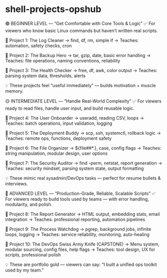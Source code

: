 # shell-projects-opshub

🟢 BEGINNER LEVEL — “Get Comfortable with Core Tools & Logic”
✅ For viewers who know basic Linux commands but haven’t written real scripts. 

📂 Project 1: The Log Cleaner
→ find, df, rm, simple if
→ Teaches: automation, safety checks, cron

📂 Project 2: The Backup Hero
→ tar, gzip, date, basic error handling
→ Teaches: file operations, naming conventions, reliability

📂 Project 3: The Health Checker
→ free, df, awk, color output
→ Teaches: parsing system data, thresholds, alerts

💡 These projects feel “useful immediately” — builds motivation + muscle memory. 

🟡 INTERMEDIATE LEVEL — “Handle Real-World Complexity”
✅ For viewers ready to read files, handle user input, and build reusable logic. 

📂 Project 4: The User Onboarder
→ useradd, reading CSV, loops
→ Teaches: batch operations, input validation, logging

📂 Project 5: The Deployment Buddy
→ scp, ssh, systemctl, rollback logic
→ Teaches: remote ops, functions, deployment safety

📂 Project 6: The File Organizer
→ ${file##*.}, case, config flags
→ Teaches: string manipulation, modular design, user options

📂 Project 7: The Security Auditor
→ find -perm, netstat, report generation
→ Teaches: security mindset, parsing system state, output formatting

💡 These mimic real sysadmin/DevOps tasks — perfect for resume bullets & interviews. 

🔴 ADVANCED LEVEL — “Production-Grade, Reliable, Scalable Scripts”
✅ For viewers ready to build tools used by teams — with error handling, modularity, and polish. 

📂 Project 8: The Report Generator
→ HTML output, embedding stats, email integration
→ Teaches: professional reporting, automation pipelines

📂 Project 9: The Process Watchdog
→ pgrep, background jobs, infinite loops, logging
→ Teaches: service reliability, monitoring, auto-healing

📂 Project 10: The DevOps Swiss Army Knife (CAPSTONE)
→ Menu system, modular sourcing, config files, help flags
→ Teaches: tool design, UX for scripts, professional polish

💡 These are portfolio gold — viewers can say:
“I built a unified ops toolkit used by my team.” 